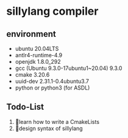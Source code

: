 # sillylang compiler

## environment
* ubuntu 20.04LTS
* antlr4-runtime-4.9
* openjdk 1.8.0_292
* gcc (Ubuntu 9.3.0-17ubuntu1~20.04) 9.3.0
* cmake 3.20.6
* uuid-dev 2.31.1-0.4ubuntu3.7
* python or python3 (for ASDL)

## Todo-List
1. 🦝learn how to write a CmakeLists
2. 🐨design syntax of sillylang